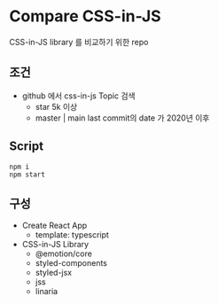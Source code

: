# Compare CSS-in-JS

CSS-in-JS library 를 비교하기 위한 repo

## 조건

- github 에서 css-in-js Topic 검색
  - star 5k 이상
  - master | main last commit의 date 가 2020년 이후

## Script

```shell
npm i
npm start
```

## 구성

- Create React App
  - template: typescript
- CSS-in-JS Library
  - @emotion/core
  - styled-components
  - styled-jsx
  - jss
  - linaria
